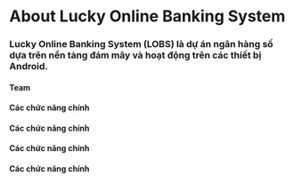 # About Lucky Online Banking System
### Lucky Online Banking System (LOBS) là dự án ngân hàng số dựa trên nền tảng đám mây và hoạt động trên các thiết bị Android.
#### Team
#### Các chức năng chính 
#### Các chức năng chính 
#### Các chức năng chính 
#### Các chức năng chính 